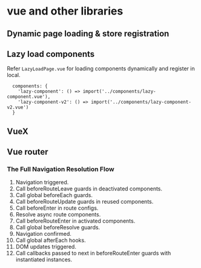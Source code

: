 # vue and other libraries

## Dynamic page loading & store registration

## Lazy load components
Refer `LazyLoadPage.vue` for loading components dynamically and register in local.
```
  components: {
    'lazy-component': () => import('../components/lazy-component.vue'),
    'lazy-component-v2': () => import('../components/lazy-component-v2.vue')
  }
```

## VueX


## Vue router
### The Full Navigation Resolution Flow
1. Navigation triggered.
2. Call beforeRouteLeave guards in deactivated components.
3. Call global beforeEach guards.
4. Call beforeRouteUpdate guards in reused components.
5. Call beforeEnter in route configs.
6. Resolve async route components.
7. Call beforeRouteEnter in activated components.
8. Call global beforeResolve guards.
9. Navigation confirmed.
10. Call global afterEach hooks.
11. DOM updates triggered.
12. Call callbacks passed to next in beforeRouteEnter guards with instantiated instances.